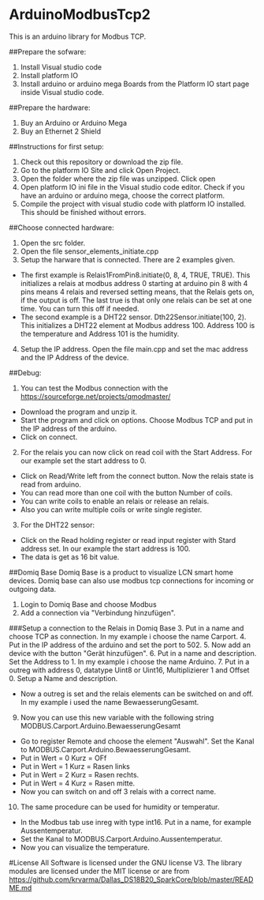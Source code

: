 # ArduinoModbusTcp2
This is an arduino library for Modbus TCP.

##Prepare the sofware:
1. Install Visual studio code
2. Install platform IO
3. Install arduino or arduino mega Boards from the Platform IO start page inside Visual studio code.

##Prepare the hardware:
1. Buy an Arduino or Arduino Mega
2. Buy an Ethernet 2 Shield

##Instructions for first setup:
1. Check out this repository or download the zip file.
2. Go to the platform IO Site and click Open Project.
3. Open the folder where the zip file was unzipped. Click open
4. Open platform IO ini file in the Visual studio code editor. Check if you have an arduino or arduino mega, choose the correct platform.
5. Compile the project with visual studio code with platform IO installed. This should be finished without errors.


##Choose connected hardware:
1. Open the src folder.
2. Open the file sensor_elements_initiate.cpp
3. Setup the harware that is connected. There are 2 examples given.
 - The first example is Relais1FromPin8.initiate(0, 8, 4, TRUE, TRUE). This initializes a relais at modbus address 0 starting at arduino pin 8 with 4 pins means 4 relais and reversed setting means, that the Relais gets on, if the output is off. The last true is that only one relais can be set at one time. You can turn this off if needed.
 - The second example is a DHT22 sensor. Dth22Sensor.initiate(100, 2). This initializes a DHT22 element at Modbus address 100. Address 100 is the temperature and Address 101 is the humidity.
4. Setup the IP address. Open the file main.cpp and set the mac address and the IP Address of the device.

##Debug:
1. You can test the Modbus connection with the https://sourceforge.net/projects/qmodmaster/ 
 - Download the program and unzip it.
 - Start the program and click on options. Choose Modbus TCP and put in the IP address of the arduino.
 - Click on connect.

2. For the relais you can now click on read coil with the Start Address. For our example set the start address to 0.
 - Click on Read/Write left from the connect button. Now the relais state is read from arduino.
 - You can read more than one coil with the button Number of coils.
 - You can write coils to enable an relais or release an relais.
 - Also you can write multiple coils or write single register.
  
3. For the DHT22 sensor:
 - Click on the Read holding register or read input register with Stard address set. In our example the start address is 100.
 - The data is get as 16 bit value.
 
 ##Domiq Base
 Domiq Base is a product to visualize LCN smart home devices. Domiq base can also use modbus tcp connections for incoming or outgoing data.
 1. Login to Domiq Base and choose Modbus
 2. Add a connection via "Verbindung hinzufügen".
 
 ###Setup a connection to the Relais in Domiq Base
 3. Put in a name and choose TCP as connection. In my example i choose the name Carport.
 4. Put in the IP address of the arduino and set the port to 502.
 5. Now add an device with the button "Gerät hinzufügen".
 6. Put in a name and description. Set the Address to 1. In my example i choose the name Arduino.
 7. Put in a outreg with address 0, datatype Uint8 or Uint16, Multiplizierer 1 and Offset 0. Setup a Name and description.
  - Now a outreg is set and the relais elements can be switched on and off. In my example i used the name BewaesserungGesamt.
 9. Now you can use this new variable with the following string MODBUS.Carport.Arduino.BewaesserungGesamt
  - Go to register Remote and choose the element "Auswahl". Set the Kanal to MODBUS.Carport.Arduino.BewaesserungGesamt.
  - Put in Wert = 0 Kurz = OFf
  - Put in Wert = 1 Kurz = Rasen links
  - Put in Wert = 2 Kurz = Rasen rechts.
  - Put in Wert = 4 Kurz = Rasen mitte.
  - Now you can switch on and off 3 relais with a correct name.
 10. The same procedure can be used for humidity or temperatur.
  - In the Modbus tab use inreg with type int16. Put in a name, for example Aussentemperatur.
  - Set the Kanal to MODBUS.Carport.Arduino.Aussentemperatur.
  - Now you can visualize the temperature.

#License
All Software is licensed under the GNU license V3.
The library modules are licensed under the MIT license or are from https://github.com/krvarma/Dallas_DS18B20_SparkCore/blob/master/README.md
  
